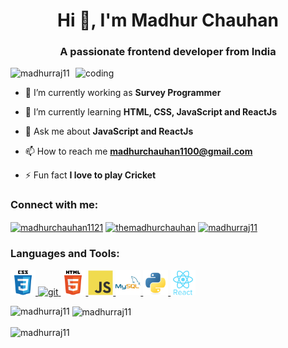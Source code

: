 <h1 align="center">Hi 👋, I'm Madhur Chauhan</h1>
<h3 align="center">A passionate frontend developer from India</h3>

<img align="right" width="400" alt="coding" src="https://camo.githubusercontent.com/19db51af5f90f1b152bc0b9078f5fe97053955be5074f03f17019c70345bdcdb/68747470733a2f2f6d69726f2e6d656469756d2e636f6d2f6d61782f313336302f302a37513379765349765f7430696f4a2d5a2e676966" />
<p align="left"> <img src="https://komarev.com/ghpvc/?username=madhurraj11&label=Profile%20views&color=0e75b6&style=flat" alt="madhurraj11" /> </p>

- 🔭 I’m currently working as **Survey Programmer**

- 🌱 I’m currently learning **HTML, CSS, JavaScript and ReactJs**

- 💬 Ask me about **JavaScript and ReactJs**

- 📫 How to reach me **madhurchauhan1100@gmail.com**

- ⚡ Fun fact **I love to play Cricket**

<h3 align="left">Connect with me:</h3>
<p align="left">
<a href="https://linkedin.com/in/madhurchauhan1121" target="blank"><img align="center" src="https://raw.githubusercontent.com/rahuldkjain/github-profile-readme-generator/master/src/images/icons/Social/linked-in-alt.svg" alt="madhurchauhan1121" height="30" width="40" /></a>
<a href="https://instagram.com/themadhurchauhan" target="blank"><img align="center" src="https://raw.githubusercontent.com/rahuldkjain/github-profile-readme-generator/master/src/images/icons/Social/instagram.svg" alt="themadhurchauhan" height="30" width="40" /></a>
<a href="https://www.leetcode.com/madhurraj11" target="blank"><img align="center" src="https://raw.githubusercontent.com/rahuldkjain/github-profile-readme-generator/master/src/images/icons/Social/leet-code.svg" alt="madhurraj11" height="30" width="40" /></a>
</p>

<h3 align="left">Languages and Tools:</h3>
<p align="left"> <a href="https://www.w3schools.com/css/" target="_blank" rel="noreferrer"> <img src="https://raw.githubusercontent.com/devicons/devicon/master/icons/css3/css3-original-wordmark.svg" alt="css3" width="40" height="40"/> </a> <a href="https://git-scm.com/" target="_blank" rel="noreferrer"> <img src="https://www.vectorlogo.zone/logos/git-scm/git-scm-icon.svg" alt="git" width="40" height="40"/> </a> <a href="https://www.w3.org/html/" target="_blank" rel="noreferrer"> <img src="https://raw.githubusercontent.com/devicons/devicon/master/icons/html5/html5-original-wordmark.svg" alt="html5" width="40" height="40"/> </a> <a href="https://developer.mozilla.org/en-US/docs/Web/JavaScript" target="_blank" rel="noreferrer"> <img src="https://raw.githubusercontent.com/devicons/devicon/master/icons/javascript/javascript-original.svg" alt="javascript" width="40" height="40"/> </a> <a href="https://www.mysql.com/" target="_blank" rel="noreferrer"> <img src="https://raw.githubusercontent.com/devicons/devicon/master/icons/mysql/mysql-original-wordmark.svg" alt="mysql" width="40" height="40"/> </a> <a href="https://www.python.org" target="_blank" rel="noreferrer"> <img src="https://raw.githubusercontent.com/devicons/devicon/master/icons/python/python-original.svg" alt="python" width="40" height="40"/> </a> <a href="https://reactjs.org/" target="_blank" rel="noreferrer"> <img src="https://raw.githubusercontent.com/devicons/devicon/master/icons/react/react-original-wordmark.svg" alt="react" width="40" height="40"/> </a> </p>

<p><img align="left" src="https://github-readme-stats.vercel.app/api/top-langs?username=madhurraj11&show_icons=true&locale=en&layout=compact" alt="madhurraj11" /></p>

<p>&nbsp;<img align="center" src="https://github-readme-stats.vercel.app/api?username=madhurraj11&show_icons=true&locale=en" alt="madhurraj11" /></p>

<p><img align="center" src="https://github-readme-streak-stats.herokuapp.com/?user=madhurraj11&" alt="madhurraj11" /></p>
